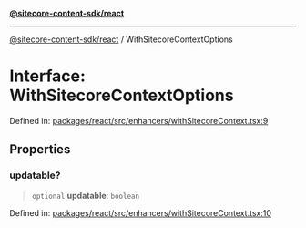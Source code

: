 [**@sitecore-content-sdk/react**](../README.md)

***

[@sitecore-content-sdk/react](../README.md) / WithSitecoreContextOptions

# Interface: WithSitecoreContextOptions

Defined in: [packages/react/src/enhancers/withSitecoreContext.tsx:9](https://github.com/Sitecore/xmc-jss-dev/blob/dfe05bf848bf53c7c66dabdbf3217e55f8de497c/packages/react/src/enhancers/withSitecoreContext.tsx#L9)

## Properties

### updatable?

> `optional` **updatable**: `boolean`

Defined in: [packages/react/src/enhancers/withSitecoreContext.tsx:10](https://github.com/Sitecore/xmc-jss-dev/blob/dfe05bf848bf53c7c66dabdbf3217e55f8de497c/packages/react/src/enhancers/withSitecoreContext.tsx#L10)
